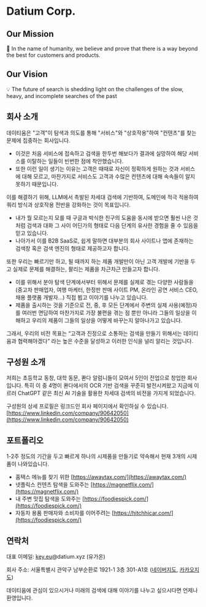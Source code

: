 # Datium Corp.

## Our Mission

<aside>
🧭 In the name of humanity, we believe and prove that there is a way beyond the best for customers and products.

</aside>

## Our Vision

<aside>
💡 The future of search is shedding light on the challenges of the slow, heavy, and incomplete searches of the past

</aside>

## 회사 소개

데이티움은 "고객"이 탐색과 의도를 통해 "서비스"와 "상호작용"하여 "컨텐츠"를 찾는 문제에 집중하는 회사입니다.

- 이것은 처음 서비스에 접속하고 검색을 한두번 해보다가 결과에 실망하여 해당 서비스를 이탈하는 일들이 빈번한 점에 착안했습니다.
- 또한 이런 일이 생기는 이유는 고객은 때때로 자신이 정확하게 원하는 것과 서비스에 대해 모르고, 마찬가지로 서비스도 고객과 수많은 컨텐츠에 대해 속속들이 알지 못하기 때문입니다.

이를 해결하기 위해, LLM에서 촉발된 차세대 검색에 기반하여, 도메인에 적극 적용하여 쿼리 방식과 상호작용 전반을 강화하는 것이 목표입니다.

- 내가 뭘 모르는지 모를 때 구글과 박식한 친구의 도움을 동시에 받으면 훨씬 나은 것처럼 검색과 대화 그 사이 어딘가의 형태로 다음 단계의 유사한 경험을 줄 수 있음을 믿고 있습니다.
- 나아가서 이를 B2B SaaS로, 쉽게 말하면 대부분의 회사 사이트나 앱에 존재하는 검색창 혹은 검색 엔진의 형태로 제공하고자 합니다.

또한 우리는 빠르기만 하고, 될 때까지 하는 제품 개발만이 아닌 고객 개발에 기반을 두고 실제로 문제를 해결하는, 팔리는 제품을 차근차근 만들고자 합니다.

- 이를 위해서 분야 탐색 단계에서부터 위해서 문제를 실제로 겪는 다양한 사람들을 (중고차 판매업자, 여행 마케터, 한정판 판매 사이트 PM, 온라인 공연 서비스 CEO, 채용 플랫폼 개발자…) 직접 뵙고 이야기를 나누고 있습니다.
- 제품을 출시하는 것을 기준으로 전, 중, 후 모든 단계에서 주변의 실제 사용(예정)자를 여러번 면담하여 마찬가지로 가장 불편을 겪는 점 뿐만 아니라 그들의 일상을 이해하고 우리의 제품이 그들의 일상을 어떻게 바꾸는지 알아나가고 있습니다.

그래서, 우리의 비전 목표는 “고객과 진정으로 소통하는 검색을 만들기 위해서는 데이티움과 협력해야겠다” 라는 높은 수준을 달성하고 이러한 인식을 널리 알리는 것입니다.

## 구성원 소개

저희는 초등학교 동창, 대학 동문, 콴다 알럼니들이 모여서 5인이 전업으로 창업한 회사입니다.
특히 이 중 4명이 콴다에서의 OCR 기반 검색을 꾸준히 발전시켜왔고 지금에 이르러 ChatGPT 같은 최신 AI 기술을 활용한 차세대 검색의 비전을 가지게 되었습니다.

구성원의 상세 프로필은 링크드인 회사 페이지에서 확인하실 수 있습니다.
[https://www.linkedin.com/company/90642050](https://www.linkedin.com/company/90642050)

## 포트폴리오

1-2주 정도의 기간을 두고 빠르게 하나의 시제품을 만들기로 약속해서 현재 3개의 시제품이 나와있습니다.

- 홈택스 메뉴를 찾기 위한 [https://awaytax.com/](https://awaytax.com/)
- 넷플릭스 컨텐츠 탐색을 도와주는 [https://magnetflix.com/](https://magnetflix.com/)
- 내 주변 맛집 탐색을 도와주는 [https://foodiespick.com/](https://foodiespick.com/)
- 자동차 용품 판매자와 소비자를 이어주려는 [https://hitchhicar.com/](https://foodiespick.com/)

## 연락처

대표 이메일: [key.eu](http://key.eu)@datium.xyz (유가온)

회사 주소: 서울특별시 관악구 남부순환로 1921-1 3층 301-A1호 ([네이버지도](https://naver.me/FxX6O7F4), [카카오지도](https://place.map.kakao.com/23898931))

데이티움에 관심이 있으시거나 미래의 검색에 대해 이야기를 나누고 싶으시다면 언제나 환영입니다.